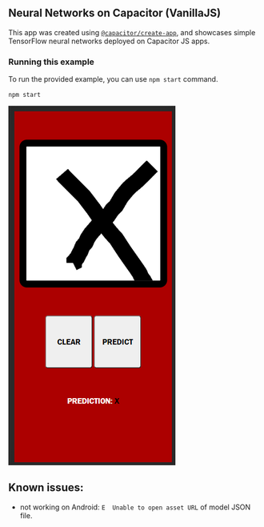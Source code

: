 ## Neural Networks on Capacitor (VanillaJS)

This app was created using [`@capacitor/create-app`](https://github.com/ionic-team/create-capacitor-app),
and showcases simple TensorFlow neural networks deployed on Capacitor JS apps.

### Running this example

To run the provided example, you can use `npm start` command.

```bash
npm start
```
![img](./src/assets/imgs/cap_nn.png)

## Known issues:
- not working on Android: `E  Unable to open asset URL` of model JSON file.

